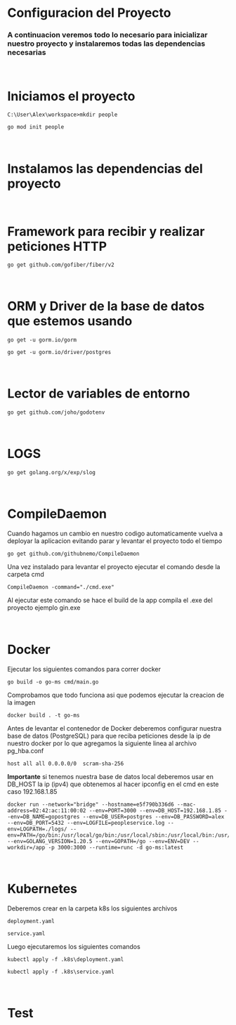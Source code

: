 # **Configuracion del Proyecto**

### A continuacion veremos todo lo necesario para inicializar nuestro proyecto y instalaremos todas las dependencias necesarias

<br/>

# **Iniciamos el proyecto**

    C:\User\Alex\workspace>mkdir people

    go mod init people

<br/>

# **Instalamos las dependencias del proyecto**

<br/>

# **Framework para recibir y realizar peticiones HTTP**

    go get github.com/gofiber/fiber/v2

<br/>

# **ORM y Driver de la base de datos que estemos usando**

    go get -u gorm.io/gorm

    go get -u gorm.io/driver/postgres

<br/>

# **Lector de variables de entorno**

    go get github.com/joho/godotenv

<br/>

# **LOGS**

    go get golang.org/x/exp/slog

<br/>

# **CompileDaemon**

Cuando hagamos un cambio en nuestro codigo automaticamente vuelva a deployar la aplicacion evitando parar y levantar el proyecto todo el tiempo

    go get github.com/githubnemo/CompileDaemon

Una vez instalado para levantar el proyecto ejecutar el comando desde la carpeta cmd

    CompileDaemon -command="./cmd.exe"

Al ejecutar este comando se hace el build de la app compila el .exe del proyecto ejemplo gin.exe

<br/>

# **Docker**

Ejecutar los siguientes comandos para correr docker

    go build -o go-ms cmd/main.go

Comprobamos que todo funciona asi que podemos ejecutar la creacion de la imagen

    docker build . -t go-ms

Antes de levantar el contenedor de Docker deberemos configurar nuestra base de datos (PostgreSQL) para que reciba peticiones desde la ip de nuestro docker por lo que agregamos la siguiente linea al archivo pg_hba.conf

    host all all 0.0.0.0/0	scram-sha-256

**Importante** si tenemos nuestra base de datos local deberemos usar en DB_HOST la ip (ipv4) que obtenemos al hacer ipconfig en el cmd en este caso 192.168.1.85

    docker run --network="bridge" --hostname=e5f790b336d6 --mac-address=02:42:ac:11:00:02 --env=PORT=3000 --env=DB_HOST=192.168.1.85 --env=DB_NAME=gopostgres --env=DB_USER=postgres --env=DB_PASSWORD=alex --env=DB_PORT=5432 --env=LOGFILE=peopleservice.log --env=LOGPATH=./logs/ --env=PATH=/go/bin:/usr/local/go/bin:/usr/local/sbin:/usr/local/bin:/usr/sbin:/usr/bin:/sbin:/bin --env=GOLANG_VERSION=1.20.5 --env=GOPATH=/go --env=ENV=DEV --workdir=/app -p 3000:3000 --runtime=runc -d go-ms:latest

<br/>

# **Kubernetes**

Deberemos crear en la carpeta k8s los siguientes archivos

    deployment.yaml

    service.yaml

Luego ejecutaremos los siguientes comandos

    kubectl apply -f .k8s\deployment.yaml

    kubectl apply -f .k8s\service.yaml

<br/>

# **Test**

<br/>
